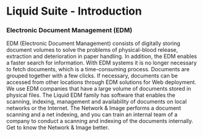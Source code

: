
# Liquid Suite - Introduction

### Electronic Document Management (EDM)
EDM (Electronic Document Management) consists of digitally storing document volumes to solve the problems of physical-blood release, extraction and deterioration in paper handling. In addition, the EDM enables a faster search for information.
With EDM systems it is no longer necessary to fetch documents, which is a time-consuming process. Documents are grouped together with a few clicks. If necessary, documents can be accessed from other locations through EDM solutions for Web deployment.
We use EDM companies that have a large volume of documents stored in physical files. The Liquid EDM family has software that enables the scanning, indexing, management and availability of documents on local networks or the Internet.
The Network & Image performs a document scanning and a net indexing, and you can train an internal team of a company to conduct a scanning and indexing of the documents internally. Get to know the Network & Image better.